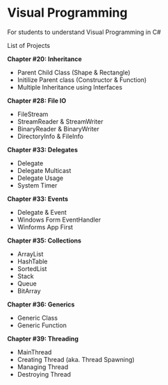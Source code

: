# Visual Programming
 For students to understand Visual Programming in C#

List of Projects

**Chapter #20: Inheritance**
- Parent Child Class (Shape & Rectangle) 
- Initilize Parent class (Constructor & Function)
- Multiple Inheritance using Interfaces

**Chapter #28: File IO**
- FileStream
- StreamReader & StreamWriter
- BinaryReader & BinaryWriter
- DirectoryInfo & FileInfo

**Chapter #33: Delegates**
- Delegate
- Delegate Multicast
- Delegate Usage
- System Timer

**Chapter #33: Events**
- Delegate & Event
- Windows Form EventHandler
- Winforms App First

**Chapter #35: Collections**
- ArrayList
- HashTable
- SortedList
- Stack
- Queue
- BitArray

**Chapter #36: Generics**
- Generic Class
- Generic Function
  
**Chapter #39: Threading**
- MainThread
- Creating Thread (aka. Thread Spawning)
- Managing Thread
- Destroying Thread
